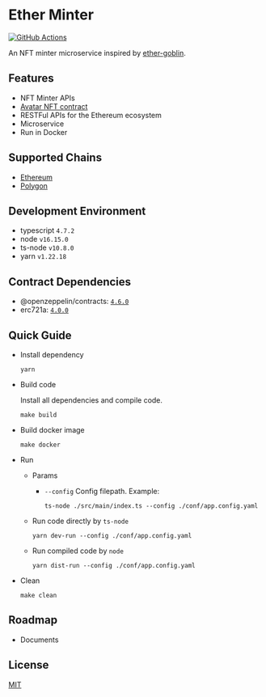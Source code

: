 # Ether Minter

[![GitHub Actions](https://github.com/jovijovi/ether-minter/workflows/Test/badge.svg)](https://github.com/jovijovi/ether-minter)

An NFT minter microservice inspired by [ether-goblin](https://https://github.com/jovijovi/ether-goblin).

## Features

- NFT Minter APIs
- [Avatar NFT contract](./contracts/Avatar)
- RESTFul APIs for the Ethereum ecosystem
- Microservice
- Run in Docker

## Supported Chains

- [Ethereum](https://ethereum.org/)
- [Polygon](https://polygon.technology/)

## Development Environment

- typescript `4.7.2`
- node `v16.15.0`
- ts-node `v10.8.0`
- yarn `v1.22.18`

## Contract Dependencies

- @openzeppelin/contracts: [`4.6.0`](https://www.npmjs.com/package/@openzeppelin/contracts/v/4.6.0)
- erc721a: [`4.0.0`](https://www.npmjs.com/package/erc721a/v/4.0.0)

## Quick Guide

- Install dependency

  ```shell
  yarn
  ```

- Build code

  Install all dependencies and compile code.

  ```shell
  make build
  ```

- Build docker image

  ```shell
  make docker
  ```

- Run

    - Params

        - `--config` Config filepath. Example:

          ```shell
          ts-node ./src/main/index.ts --config ./conf/app.config.yaml
          ```

    - Run code directly by `ts-node`

      ```shell
      yarn dev-run --config ./conf/app.config.yaml
      ```

    - Run compiled code by `node`

      ```shell
      yarn dist-run --config ./conf/app.config.yaml
      ```

- Clean

  ```shell
  make clean
  ```

## Roadmap

- Documents

## License

[MIT](LICENSE)
